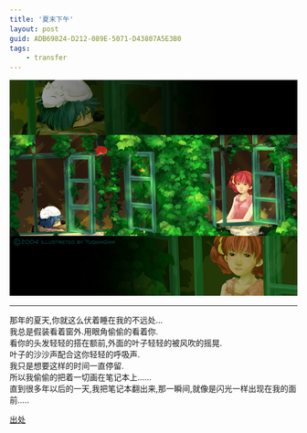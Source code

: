 ```yaml
---
title: '夏末下午'
layout: post
guid: ADB69824-D212-089E-5071-D43807A5E3B0
tags:
    - transfer
---
```


![Memory](/media/files/2014/08/27/Memory.jpg)

---
>
那年的夏天,你就这么伏着睡在我的不远处...  
我总是假装看着窗外.用眼角偷偷的看着你.  
看你的头发轻轻的搭在额前,外面的叶子轻轻的被风吹的摇晃.  
叶子的沙沙声配合这你轻轻的呼吸声.  
我只是想要这样的时间一直停留.  
所以我偷偷的把着一切画在笔记本上......  
直到很多年以后的一天,我把笔记本翻出来,那一瞬间,就像是闪光一样出现在我的面前.....

[出处](http://akaneflowers.ixixi.net/)